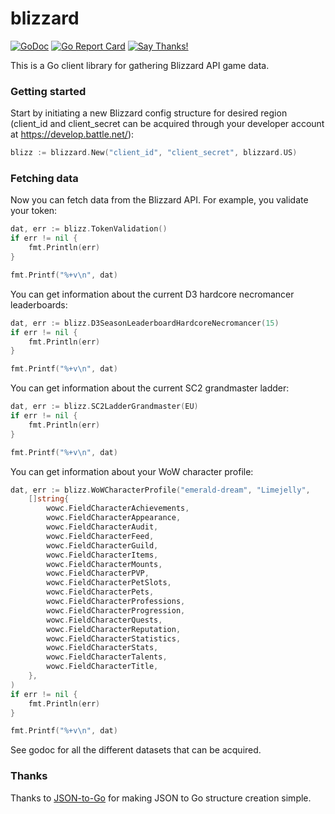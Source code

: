 # blizzard

[![GoDoc](https://godoc.org/github.com/FuzzyStatic/blizzard?status.svg)](http://godoc.org/github.com/FuzzyStatic/blizzard) [![Go Report Card](https://goreportcard.com/badge/github.com/FuzzyStatic/blizzard)](https://goreportcard.com/report/github.com/FuzzyStatic/blizzard) [![Say Thanks!](https://img.shields.io/badge/Say%20Thanks-!-1EAEDB.svg)](https://saythanks.io/to/FuzzyStatic)

This is a Go client library for gathering Blizzard API game data.

### Getting started

Start by initiating a new Blizzard config structure for desired region (client_id and client_secret can be acquired through your developer account at https://develop.battle.net/):

```go
blizz := blizzard.New("client_id", "client_secret", blizzard.US)
```

### Fetching data

Now you can fetch data from the Blizzard API. For example, you validate your token:

```go
dat, err := blizz.TokenValidation()
if err != nil {
	fmt.Println(err)
}

fmt.Printf("%+v\n", dat)
```

You can get information about the current D3 hardcore necromancer leaderboards:

```go
dat, err := blizz.D3SeasonLeaderboardHardcoreNecromancer(15)
if err != nil {
	fmt.Println(err)
}

fmt.Printf("%+v\n", dat)
```

You can get information about the current SC2 grandmaster ladder:

```go
dat, err := blizz.SC2LadderGrandmaster(EU)
if err != nil {
	fmt.Println(err)
}

fmt.Printf("%+v\n", dat)
```

You can get information about your WoW character profile:

```go
dat, err := blizz.WoWCharacterProfile("emerald-dream", "Limejelly",
	[]string{
		wowc.FieldCharacterAchievements,
		wowc.FieldCharacterAppearance,
		wowc.FieldCharacterAudit,
		wowc.FieldCharacterFeed,
		wowc.FieldCharacterGuild,
		wowc.FieldCharacterItems,
		wowc.FieldCharacterMounts,
		wowc.FieldCharacterPVP,
		wowc.FieldCharacterPetSlots,
		wowc.FieldCharacterPets,
		wowc.FieldCharacterProfessions,
		wowc.FieldCharacterProgression,
		wowc.FieldCharacterQuests,
		wowc.FieldCharacterReputation,
		wowc.FieldCharacterStatistics,
		wowc.FieldCharacterStats,
		wowc.FieldCharacterTalents,
		wowc.FieldCharacterTitle,
	},
)
if err != nil {
	fmt.Println(err)
}

fmt.Printf("%+v\n", dat)
```

See godoc for all the different datasets that can be acquired.

### Thanks

Thanks to [JSON-to-Go](https://mholt.github.io/json-to-go/) for making JSON to Go structure creation simple.